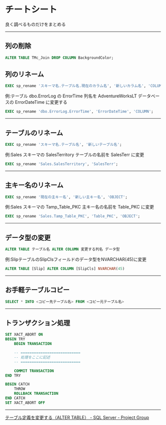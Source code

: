 # チートシート

良く調べるものだけをまとめる

---

## 列の削除

``` sql
ALTER TABLE TMc_Join DROP COLUMN BackgroundColor;
```

## 列のリネーム

``` sql
EXEC sp_rename 'スキーマ名.テーブル名.現在のカラム名', '新しいカラム名', 'COLUMN';
```

例:テーブル dbo.ErrorLog の ErrorTime 列名を AdventureWorksLT データベースの ErrorDateTime に変更する

``` sql
EXEC sp_rename 'dbo.ErrorLog.ErrorTime', 'ErrorDateTime', 'COLUMN';
```

---

## テーブルのリネーム

``` sql
EXEC sp_rename 'スキーマ名.テーブル名', '新しいテーブル名';
```

例:Sales スキーマの SalesTerritory テーブルの名前を SalesTerr に変更

``` sql
EXEC sp_rename 'Sales.SalesTerritory', 'SalesTerr';
```

---

## 主キー名のリネーム

``` sql
EXEC sp_rename '現在の主キー名', '新しい主キー名', 'OBJECT';
```

例:Sales スキーマの Tamp_Table_PKC 主キー名の名前を Table_PKC に変更  

``` sql
EXEC sp_rename 'Sales.Tamp_Table_PKC', 'Table_PKC', 'OBJECT';
```

---

## データ型の変更

``` sql
ALTER TABLE テーブル名 ALTER COLUMN 変更する列名 データ型
```

例:SlipテーブルのSlipClsフィールドのデータ型をNVARCHAR(45)に変更

``` sql
ALTER TABLE [Slip] ALTER COLUMN [SlipCls] NVARCHAR(45)
```

---

## お手軽テーブルコピー

``` sql
SELECT * INTO <コピー先テーブル名> FROM <コピー元テーブル名>
```

---

## トランザクション処理

``` sql
SET XACT_ABORT ON
BEGIN TRY
    BEGIN TRANSACTION

    -- ===========================
    -- 処理をここに記述
    -- ===========================

    COMMIT TRANSACTION
END TRY

BEGIN CATCH
    THROW
    ROLLBACK TRANSACTION
END CATCH
SET XACT_ABORT OFF
```

---

[テーブル定義を変更する（ALTER TABLE） - SQL Server - Project Group](https://www.projectgroup.info/tips/SQLServer/SQL/SQL000005.html)  
